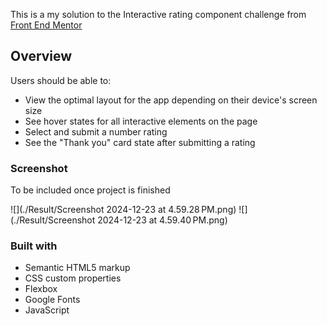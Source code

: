 This is a my solution to the Interactive rating component challenge from [Front End Mentor](https://www.frontendmentor.io/)

## Overview
Users should be able to:

- View the optimal layout for the app depending on their device's screen size
- See hover states for all interactive elements on the page
- Select and submit a number rating
- See the "Thank you" card state after submitting a rating

### Screenshot

To be included once project is finished

![](./Result/Screenshot 2024-12-23 at 4.59.28 PM.png)
![](./Result/Screenshot 2024-12-23 at 4.59.40 PM.png)



### Built with

- Semantic HTML5 markup
- CSS custom properties
- Flexbox
- Google Fonts
- JavaScript
